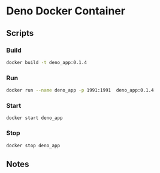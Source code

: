 # Deno Docker Container

## Scripts

### Build

```bash
docker build -t deno_app:0.1.4
```

### Run

```bash
docker run --name deno_app -p 1991:1991  deno_app:0.1.4
```

### Start

```
docker start deno_app
```

### Stop

```bash
docker stop deno_app
```

## Notes
